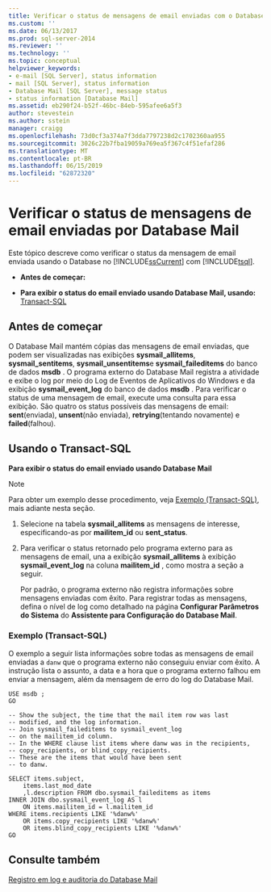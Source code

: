 ```yaml
---
title: Verificar o status de mensagens de email enviadas com o Database Mail | Microsoft Docs
ms.custom: ''
ms.date: 06/13/2017
ms.prod: sql-server-2014
ms.reviewer: ''
ms.technology: ''
ms.topic: conceptual
helpviewer_keywords:
- e-mail [SQL Server], status information
- mail [SQL Server], status information
- Database Mail [SQL Server], message status
- status information [Database Mail]
ms.assetid: eb290f24-b52f-46bc-84eb-595afee6a5f3
author: stevestein
ms.author: sstein
manager: craigg
ms.openlocfilehash: 73d0cf3a374a7f3dda7797238d2c1702360aa955
ms.sourcegitcommit: 3026c22b7fba19059a769ea5f367c4f51efaf286
ms.translationtype: MT
ms.contentlocale: pt-BR
ms.lasthandoff: 06/15/2019
ms.locfileid: "62872320"
---
```

# <a name="check-the-status-of-e-mail-messages-sent-with-database-mail"></a>Verificar o status de mensagens de email enviadas por Database Mail
  Este tópico descreve como verificar o status da mensagem de email enviada usando o Database no [!INCLUDE[ssCurrent](../../includes/sscurrent-md.md)] com [!INCLUDE[tsql](../../includes/tsql-md.md)].  
  
-   **Antes de começar:**  
  
-   **Para exibir o status do email enviado usando Database Mail, usando:**  [Transact-SQL](#TsqlProcedure)  
  
##  <a name="BeforeYouBegin"></a> Antes de começar  
 O Database Mail mantém cópias das mensagens de email enviadas, que podem ser visualizadas nas exibições **sysmail_allitems**, **sysmail_sentitems**, **sysmail_unsentitems**e **sysmail_faileditems** do banco de dados **msdb** . O programa externo do Database Mail registra a atividade e exibe o log por meio do Log de Eventos de Aplicativos do Windows e da exibição **sysmail_event_log** do banco de dados **msdb** . Para verificar o status de uma mensagem de email, execute uma consulta para essa exibição. São quatro os status possíveis das mensagens de email: **sent**(enviada), **unsent**(não enviada), **retrying**(tentando novamente) e **failed**(falhou).  
  
##  <a name="TsqlProcedure"></a> Usando o Transact-SQL  
 **Para exibir o status do email enviado usando Database Mail**  
  
> [!NOTE]  
>  Para obter um exemplo desse procedimento, veja [Exemplo (Transact-SQL)](#TsqlExample), mais adiante nesta seção.  
  
1.  Selecione na tabela **sysmail_allitems** as mensagens de interesse, especificando-as por **mailitem_id** ou **sent_status**.  
  
2.  Para verificar o status retornado pelo programa externo para as mensagens de email, una a exibição **sysmail_allitems** à exibição **sysmail_event_log** na coluna **mailitem_id** , como mostra a seção a seguir.  
  
     Por padrão, o programa externo não registra informações sobre mensagens enviadas com êxito. Para registrar todas as mensagens, defina o nível de log como detalhado na página **Configurar Parâmetros do Sistema** do **Assistente para Configuração do Database Mail**.  
  
###  <a name="TsqlExample"></a> Exemplo (Transact-SQL)  
 O exemplo a seguir lista informações sobre todas as mensagens de email enviadas a `danw` que o programa externo não conseguiu enviar com êxito. A instrução lista o assunto, a data e a hora que o programa externo falhou em enviar a mensagem, além da mensagem de erro do log do Database Mail.  
  
```  
USE msdb ;  
GO  
  
-- Show the subject, the time that the mail item row was last  
-- modified, and the log information.  
-- Join sysmail_faileditems to sysmail_event_log   
-- on the mailitem_id column.  
-- In the WHERE clause list items where danw was in the recipients,  
-- copy_recipients, or blind_copy_recipients.  
-- These are the items that would have been sent  
-- to danw.  
  
SELECT items.subject,  
    items.last_mod_date  
    ,l.description FROM dbo.sysmail_faileditems as items  
INNER JOIN dbo.sysmail_event_log AS l  
    ON items.mailitem_id = l.mailitem_id  
WHERE items.recipients LIKE '%danw%'    
    OR items.copy_recipients LIKE '%danw%'   
    OR items.blind_copy_recipients LIKE '%danw%'  
GO  
```  
  
## <a name="see-also"></a>Consulte também  
 [Registro em log e auditoria do Database Mail](database-mail-log-and-audits.md)  
  
  
